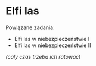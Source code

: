 # Elfi las

Powiązane zadania:

- <a data-path="Questy/Elfi last w niebezpieczeństwie (I).md">Elfi las w niebezpieczeństwie I</a>
- <a data-path="Questy/Elfi last w niebezpieczeństwie (II).md">Elfi las w niebezpieczeństwie II</a>

*(cały czas trzeba ich ratować)*